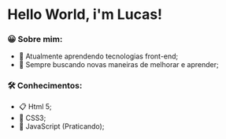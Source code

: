 # Hello World, i'm Lucas!

### :grinning: Sobre mim:
* :seedling: Atualmente aprendendo tecnologias front-end;
* :rocket: Sempre buscando novas maneiras de melhorar e aprender;

### :hammer_and_wrench: Conhecimentos:
* :clipboard: Html 5;
* :art: CSS3;
* :wrench: JavaScript (Praticando);
